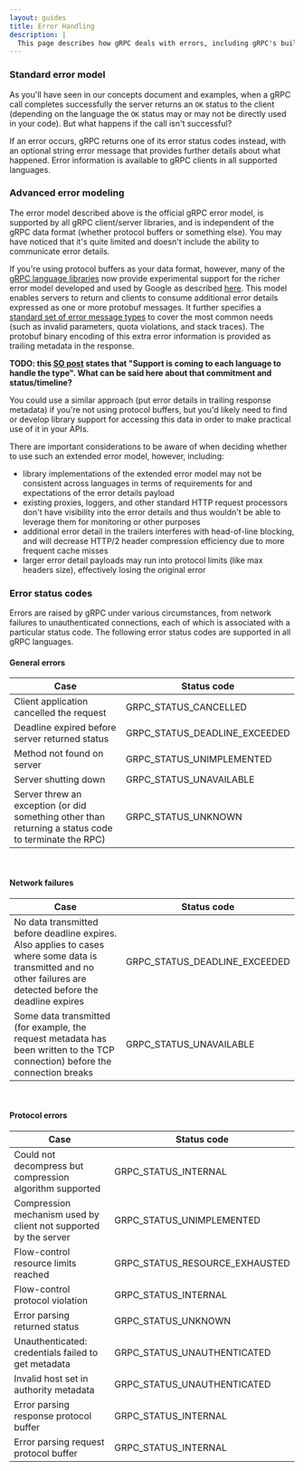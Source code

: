 ```yaml
---
layout: guides
title: Error Handling
description: |
  This page describes how gRPC deals with errors, including gRPC's built-in error codes. Example code in different languages can be found [here](https://github.com/avinassh/grpc-errors).
---
```


<div id="toc" class="toc mobile-toc"></div>

### Standard error model

As you'll have seen in our concepts document and examples, when a gRPC call
completes successfully the server returns an `OK` status to the client
(depending on the language the `OK` status may or may not be directly used in
your code). But what happens if the call isn't successful?

If an error occurs, gRPC returns one of its error status codes instead, with an
optional string error message that provides further details about what happened.
Error information is available to gRPC clients in all supported languages.

### Advanced error modeling

The error model described above is the official gRPC error model,
is supported by all gRPC client/server libraries, and is independent of
the gRPC data format (whether protocol buffers or something else). You
may have noticed that it's quite limited and doesn't include the
ability to communicate error details.

If you're using protocol buffers as your data format, however, many of
the [gRPC language libraries](https://grpc.io/docs/reference/) now
provide experimental support for the richer error model developed and
used by Google as described
[here](https://cloud.google.com/apis/design/errors#error_model). This
model enables servers to return and clients to consume additional
error details expressed as one or more protobuf messages. It further
specifies a [standard set of error message
types](https://github.com/googleapis/googleapis/blob/master/google/rpc/error_details.proto)
to cover the most common needs (such as invalid parameters, quota
violations, and stack traces). The protobuf binary encoding of this
extra error information is provided as trailing metadata in the
response.

**TODO: this [SO post](https://stackoverflow.com/a/48750825) states
that "Support is coming to each language to handle the type". What can
be said here about that commitment and status/timeline?**

You could use a similar approach (put error details in trailing
response metadata) if you're not using protocol buffers, but you'd
likely need to find or develop library support for accessing this data
in order to make practical use of it in your APIs.

There are important considerations to be aware of when deciding whether to
use such an extended error model, however, including:

  * library implementations of the extended error model may not be consistent
across languages in terms of requirements for and expectations of the error
details payload
  * existing proxies, loggers, and other standard HTTP request
processors don't have visibility into the error details and thus
wouldn't be able to leverage them for monitoring or other purposes
  * additional error detail in the trailers interferes with head-of-line
blocking, and will decrease HTTP/2 header compression efficiency due to
more frequent cache misses
  * larger error detail payloads may run into protocol limits (like
max headers size), effectively losing the original error

### Error status codes

Errors are raised by gRPC under various circumstances, from network failures to
unauthenticated connections, each of which is associated with a particular
status code. The following error status codes are supported in all gRPC
languages.

#### General errors

Case | Status code
-----|-----------
Client application cancelled the request | GRPC&#95;STATUS&#95;CANCELLED
Deadline expired before server returned status | GRPC&#95;STATUS&#95;DEADLINE_EXCEEDED
Method not found on server | GRPC&#95;STATUS&#95;UNIMPLEMENTED
Server shutting down | GRPC&#95;STATUS&#95;UNAVAILABLE
Server threw an exception (or did something other than returning a status code to terminate the RPC) | GRPC&#95;STATUS&#95;UNKNOWN
<br>

#### Network failures

Case | Status code
-----|-----------
No data transmitted before deadline expires. Also applies to cases where some data is transmitted and no other failures are detected before the deadline expires | GRPC&#95;STATUS&#95;DEADLINE_EXCEEDED
Some data transmitted (for example, the request metadata has been written to the TCP connection) before the connection breaks | GRPC&#95;STATUS&#95;UNAVAILABLE
<br>

#### Protocol errors

Case | Status code
-----|-----------
Could not decompress but compression algorithm supported | GRPC&#95;STATUS&#95;INTERNAL
Compression mechanism used by client not supported by the server | GRPC&#95;STATUS&#95;UNIMPLEMENTED
Flow-control resource limits reached | GRPC&#95;STATUS&#95;RESOURCE_EXHAUSTED
Flow-control protocol violation | GRPC&#95;STATUS&#95;INTERNAL
Error parsing returned status | GRPC&#95;STATUS&#95;UNKNOWN
Unauthenticated: credentials failed to get metadata | GRPC&#95;STATUS&#95;UNAUTHENTICATED
Invalid host set in authority metadata | GRPC&#95;STATUS&#95;UNAUTHENTICATED
Error parsing response protocol buffer | GRPC&#95;STATUS&#95;INTERNAL
Error parsing request protocol buffer | GRPC&#95;STATUS&#95;INTERNAL

